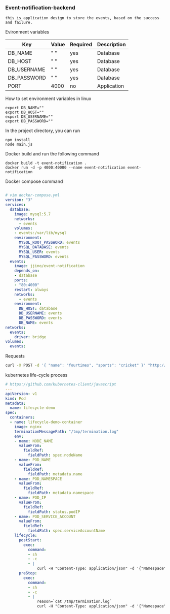 ### Event-notification-backend

`this is application design to store the events, based on the success and failure.`



Evironment variables

| Key | Value | Required | Description |
|------|----| ---- | ------ |
|  DB_NAME | " " | yes | Database |
|  DB_HOST | " " | yes | Database |
|  DB_USERNAME | " " | yes | Database |
|  DB_PASSWORD | " " | yes | Database |
|  PORT | 4000 | no | Application |

How to set environment variables in linux

    export DB_NAME=""
    export DB_HOST=""
    export DB_USERNAME=""
    export DB_PASSWORD=""

In the project directory, you can run

    npm install
    node main.js

Docker build and run the following command

    docker build -t event-notification .
    docker run -d -p 4000:40000 --name event-notification event-notification

Docker compose command

```yml

# vim docker-compose.yml
version: "3"
services:
  database:
    image: mysql:5.7
    networks:
      - events
    volumes:
    - events:/var/lib/mysql
    environment:
      MYSQL_ROOT_PASSWORD: events
      MYSQL_DATABASE: events
      MYSQL_USER: events
      MYSQL_PASSWORD: events
  events:
    image: jjino/event-notification
    depends_on:
    - database
    ports:
    - "80:4000"
    restart: always
    networks:
      - events
    environment:
      DB_HOST: database
      DB_USERNAME: events
      DB_PASSWORD: events
      DB_NAME: events
networks:
  events:
    driver: bridge
volumes:
  events:

```

Requests

```bash
curl -X POST -d '{ "name": "fourtimes", "sports": "cricket" }' "http://ado.dodonotdo.in/events/create"  -H "Content-Type: application/json"
```


kubernetes life-cycle process

```yml
# https://github.com/kubernetes-client/javascript
---
apiVersion: v1
kind: Pod
metadata:
  name: lifecycle-demo
spec:
  containers:
  - name: lifecycle-demo-container
    image: nginx
    terminationMessagePath: "/tmp/termination.log"
    env:
    - name: NODE_NAME
      valueFrom:
        fieldRef:
          fieldPath: spec.nodeName
    - name: POD_NAME
      valueFrom:
        fieldRef:
          fieldPath: metadata.name
    - name: POD_NAMESPACE
      valueFrom:
        fieldRef:
          fieldPath: metadata.namespace
    - name: POD_IP
      valueFrom:
        fieldRef:
          fieldPath: status.podIP
    - name: POD_SERVICE_ACCOUNT
      valueFrom:
        fieldRef:
          fieldPath: spec.serviceAccountName
    lifecycle:
      postStart:
        exec:
          command:
          - sh
          - -c
          - |
              curl -H "Content-Type: application/json" -d '{"Namespace": "'$POD_NAMESPACE'", "POD": "'$POD_NAME'", "POD_IP": "'$POD_IP'", "RUNNING_POD_HOSTNAME": "'$NODE_NAME'", "STATUS": "Pod started"}' -X POST http://ado.dodonotdo.in/events/create
      preStop:
        exec:
          command:
          - sh
          - -c
          - |
              reason=`cat /tmp/termination.log`
              curl -H "Content-Type: application/json" -d '{"Namespace": "'$POD_NAMESPACE'", "POD": "'$POD_NAME'", "POD_IP": "'$POD_IP'", "RUNNING_POD_HOSTNAME": "'$NODE_NAME'", "STATUS": "Pod deleted"}' -X POST http://ado.dodonotdo.in/events/create
```
